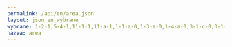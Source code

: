 ```yaml
---
permalink: /api/en/area.json
layout: json_en_wybrane
wybrane: 1-2-1,5-4-1,11-1-1,11-a-1,1-1-a-0,1-3-a-0,1-4-a-0,3-1-c-0,3-1-d-0,3-1-e-0,3-1-f-0,3-3-b-0,3-3-c-0,3-4-c-0,4-3-g-0,5-2-a-0
nazwa: area
---
```

